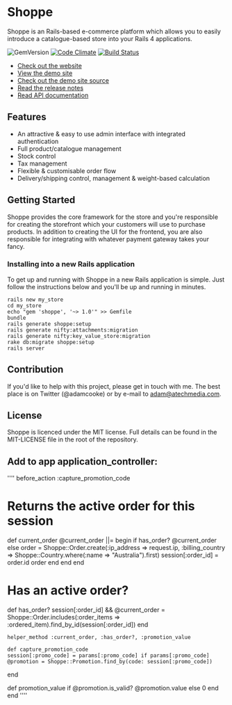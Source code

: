 # Shoppe

Shoppe is an Rails-based e-commerce platform which allows you to easily introduce a
catalogue-based store into your Rails 4 applications. 

![GemVersion](https://badge.fury.io/rb/shoppe.png)
[![Code Climate](https://codeclimate.com/github/tryshoppe/core/badges/gpa.svg)](https://codeclimate.com/github/tryshoppe/core)
[![Build Status](https://travis-ci.org/tryshoppe/core.svg?branch=master)](https://travis-ci.org/tryshoppe/core)

* [Check out the website](http://tryshoppe.com)
* [View the demo site](http://demo.tryshoppe.com)
* [Check out the demo site source](http://github.com/tryshoppe/example-store)
* [Read the release notes](https://github.com/tryshoppe/core/blob/master/CHANGELOG.md)
* [Read API documentation](http://api.tryshoppe.com)

## Features

* An attractive & easy to use admin interface with integrated authentication
* Full product/catalogue management
* Stock control
* Tax management
* Flexible & customisable order flow
* Delivery/shipping control, management & weight-based calculation

## Getting Started

Shoppe provides the core framework for the store and you're responsible for creating
the storefront which your customers will use to purchase products. In addition to
creating the UI for the frontend, you are also responsible for integrating with whatever
payment gateway takes your fancy.

### Installing into a new Rails application

To get up and running with Shoppe in a new Rails application is simple. Just follow the
instructions below and you'll be up and running in minutes.

    rails new my_store
    cd my_store
    echo "gem 'shoppe', '~> 1.0'" >> Gemfile
    bundle
    rails generate shoppe:setup
    rails generate nifty:attachments:migration
    rails generate nifty:key_value_store:migration
    rake db:migrate shoppe:setup
    rails server

## Contribution

If you'd like to help with this project, please get in touch with me. The best place is on
Twitter (@adamcooke) or by e-mail to adam@atechmedia.com.

## License

Shoppe is licenced under the MIT license. Full details can be found in the MIT-LICENSE
file in the root of the repository.

## Add to app application_controller:
''''
	before_action :capture_promotion_code

  # Returns the active order for this session
  def current_order
    @current_order ||= begin
      if has_order?
        @current_order
      else
        order = Shoppe::Order.create(:ip_address => request.ip, :billing_country => Shoppe::Country.where(:name => "Australia").first)
        session[:order_id] = order.id
        order
      end
    end
  end
  
  # Has an active order?
  def has_order?
    session[:order_id] && @current_order = Shoppe::Order.includes(:order_items => :ordered_item).find_by_id(session[:order_id])
  end

  
 	helper_method :current_order, :has_order?, :promotion_value

	def capture_promotion_code
  	session[:promo_code] = params[:promo_code] if params[:promo_code]
    @promotion = Shoppe::Promotion.find_by(code: session[:promo_code])
  end

  def promotion_value
  	if @promotion.is_valid?
  		@promotion.value
  	else
  		0
  	end
  end
''''